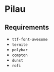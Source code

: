 # Pilau

## Requirements
* `ttf-font-awesome`
* `termite`
* `polybar`
* `compton`
* `dunst`
* `rofi`
